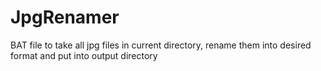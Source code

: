 # JpgRenamer
BAT file to take all jpg files in current directory, rename them into desired format and put into output directory

